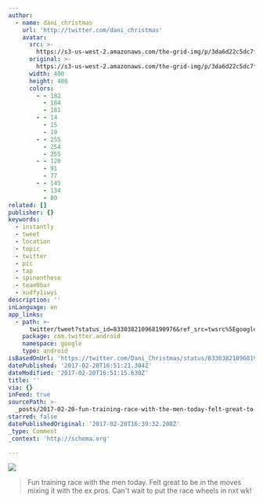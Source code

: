 ```yaml
---
author:
  - name: dani_christmas
    url: 'http://twitter.com/dani_christmas'
    avatar:
      src: >-
        https://s3-us-west-2.amazonaws.com/the-grid-img/p/3da6d22c5dc7f0d0e310ff140dfa7b6cc48f0f38.jpg
      original: >-
        https://s3-us-west-2.amazonaws.com/the-grid-img/p/3da6d22c5dc7f0d0e310ff140dfa7b6cc48f0f38.jpg
      width: 400
      height: 400
      colors:
        - - 182
          - 184
          - 181
        - - 14
          - 15
          - 19
        - - 255
          - 254
          - 255
        - - 120
          - 91
          - 77
        - - 145
          - 134
          - 80
related: []
publisher: {}
keywords:
  - instantly
  - tweet
  - location
  - topic
  - twitter
  - pic
  - tap
  - spinonthese
  - team9bar
  - xudfy1iwyi
description: ''
inLanguage: en
app_links:
  - path: >-
      twitter/tweet?status_id=833038210968190976&ref_src=twsrc%5Egoogle%7Ctwcamp%5Eandroidseo%7Ctwgr%5Estatus%7Ctwterm%5E833038210968190976
    package: com.twitter.android
    namespace: google
    type: android
isBasedOnUrl: 'https://twitter.com/Dani_Christmas/status/833038210968190976'
datePublished: '2017-02-20T16:51:21.304Z'
dateModified: '2017-02-20T16:51:15.630Z'
title: ''
via: {}
inFeed: true
sourcePath: >-
  _posts/2017-02-20-fun-training-race-with-the-men-today-felt-great-to-be-in-th.md
starred: false
datePublishedOriginal: '2017-02-20T16:39:32.208Z'
_type: Comment
_context: 'http://schema.org'

---
```

![](https://the-grid-user-content.s3-us-west-2.amazonaws.com/87305544-9e67-4199-83e4-3e749226fd2b.jpg)

> Fun training race with the men today. Felt great to be in the moves mixing it with the ex pros. Can't wait to put the race wheels in nxt wk!